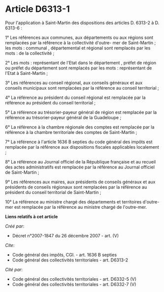 # Article D6313-1

Pour l'application à Saint-Martin des dispositions des articles D. 6313-2 à D. 6313-6 : 

1° Les références aux communes, aux départements ou aux régions sont remplacées par la référence à la collectivité d'outre-
mer de Saint-Martin ; les mots :  communal ,  départemental  et  régional  sont remplacés par les mots :  de la
collectivité  ; 

2° Les mots :  représentant de l'Etat dans le département ,  préfet de région  ou  préfet du département  sont remplacés par
les mots :  représentant de l'Etat à Saint-Martin  ; 

3° Les références au conseil régional, aux conseils généraux et aux conseils municipaux sont remplacées par la référence au
conseil territorial ; 

4° La référence au président du conseil régional est remplacée par la référence au président du conseil territorial ; 

5° La référence au trésorier-payeur général de région est remplacée par la référence au trésorier-payeur général de la
Guadeloupe ; 

6° La référence à la chambre régionale des comptes est remplacée par la référence à la chambre territoriale des comptes de
Saint-Martin ; 

7° La référence à l'article 1636 B septies du code général des impôts est remplacée par la référence aux dispositions
fiscales applicables localement ; 

8° La référence au Journal officiel de la République française et au recueil des actes administratifs est remplacée par la
référence au Journal officiel de Saint-Martin ; 

9° Les références aux maires, aux présidents de conseils généraux et aux présidents de conseils régionaux sont remplacées par
la référence au président du conseil territorial de Saint-Martin ; 

10° La référence au ministre chargé des départements et territoires d'outre-mer est remplacée par la référence au ministre
chargé de l'outre-mer.

**Liens relatifs à cet article**

_Créé par_:

  - Décret n°2007-1847 du 26 décembre 2007 - art. (V)

_Cite_:

  - Code général des impôts, CGI. - art. 1636 B septies
  - Code général des collectivités territoriales - art. D6313-2

_Cité par_:

  - Code général des collectivités territoriales - art. D6332-5 (V)
  - Code général des collectivités territoriales - art. D6332-7 (V)
